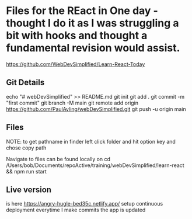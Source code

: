 # Files for the REact in One day - thought I do it as I was struggling a bit with hooks and thought a fundamental revision would assist.
https://github.com/WebDevSimplified/Learn-React-Today

## Git Details
echo "# webDevSimplified" >> README.md
git init
git add .
git commit -m "first commit"
git branch -M main
git remote add origin https://github.com/PaulAyling/webDevSimplified.git
git push -u origin main

## Files
NOTE: to get pathname in finder left click folder and hit option key and chose copy path

Navigate to files can be found locally on 
cd /Users/bob/Documents/repoActive/training/webDevSimplified/learn-react && npm run start

## Live version
is here https://angry-hugle-bed35c.netlify.app/
setup continuous deployment everytime I make commits the app is updated